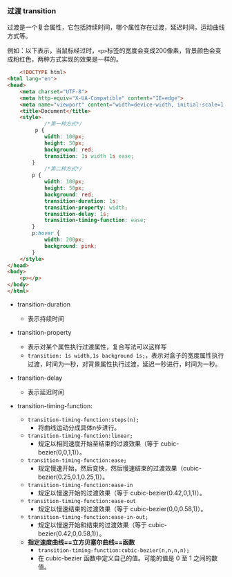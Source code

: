 ### 过渡 transition
过渡是一个复合属性，它包括持续时间，哪个属性存在过渡，延迟时间，运动曲线方式等。

例如：以下表示，当鼠标经过时，`<p>`标签的宽度会变成200像素，背景颜色会变成粉红色，两种方式实现的效果是一样的。
```html
	<!DOCTYPE html>
<html lang="en">
<head>
    <meta charset="UTF-8">
    <meta http-equiv="X-UA-Compatible" content="IE=edge">
    <meta name="viewport" content="width=device-width, initial-scale=1.0">
    <title>Document</title>
    <style>
		    /*第一种方式*/
         p {
            width: 100px;
            height: 50px;
            background: red;
            transition: 1s width 1s ease;
        } 
	        /*第二种方式*/
        p {
            width: 100px;
            height: 50px;
            background: red;
            transition-duration: 1s;
            transition-property: width;
            transition-delay: 1s;
            transition-timing-function: ease;
        }
        p:hover {
            width: 200px;
            background: pink;
        }
    </style>
</head>
<body>
    <p></p>
</body>
</html>
```

- transition-duration
	- 表示持续时间
- transition-property
	- 表示对某个属性执行过渡属性，复合写法可以这样写
	- `transition: 1s width,1s background 1s;`，表示对盒子的宽度属性执行过渡，时间为一秒，对背景属性执行过渡，延迟一秒进行，时间为一秒。
- transition-delay
	- 表示延迟时间

- transition-timing-function:
	- `transition-timing-function:steps(n);`
		- 将曲线运动分成具体n步进行。
	- `transition-timing-function:linear;`
		- 规定以相同速度开始至结束的过渡效果（等于 cubic-bezier(0,0,1,1)）。
	- `transition-timing-function:ease;`
		- 规定慢速开始，然后变快，然后慢速结束的过渡效果（cubic-bezier(0.25,0.1,0.25,1)）。
	- `transition-timing-function:ease-in`
		- 规定以慢速开始的过渡效果（等于 cubic-bezier(0.42,0,1,1)）。
	- `transition-timing-function:ease-out`
		- 规定以慢速结束的过渡效果（等于 cubic-bezier(0,0,0.58,1)）。
	- `transition-timing-function:ease-in-out;`
		- 规定以慢速开始和结束的过渡效果（等于 cubic-bezier(0.42,0,0.58,1)）。
	- **指定速度曲线==立方贝塞尔曲线==函数**
		- `transition-timing-function:cubic-bezier(n,n,n,n);`
		- 在 cubic-bezier 函数中定义自己的值。可能的值是 0 至 1 之间的数值。